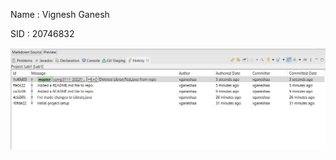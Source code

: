 Name : Vignesh Ganesh

SID : 20746832

![images-history](https://github.com/vganeshaa/comp3111-lab1-2022f/blob/master/images/image.JPG)
